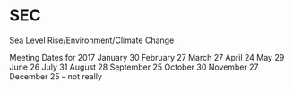 # SEC
Sea Level Rise/Environment/Climate Change

Meeting Dates for 2017
January 30
February 27
March 27
April 24
May 29
June 26
July 31
August 28
September 25
October 30
November 27
December 25 – not really
